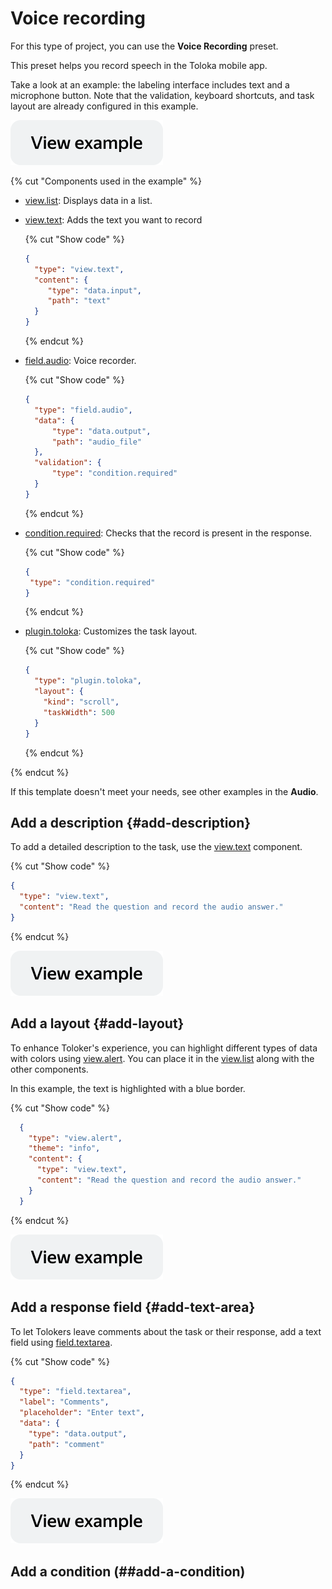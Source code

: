 # Voice recording

For this type of project, you can use the **Voice Recording** preset.

This preset helps you record speech in the Toloka mobile app.

Take a look at an example: the labeling interface includes text and a microphone button. Note that the validation, keyboard shortcuts, and task layout are already configured in this example.

[![](../_images/buttons/view-example.svg)](https://ya.cc/t/XgN35IUF3xqvGy)

{% cut "Components used in the example" %}

- [view.list](../reference/view.list.md): Displays data in a list.
- [view.text](../reference/view.text.md): Adds the text you want to record

  {% cut "Show code" %}
  
  ```json
  {
    "type": "view.text",
    "content": {
       "type": "data.input",
       "path": "text"
    }
  }
  ```
   
  {% endcut %}
	
- [field.audio](../reference/field.audio.md): Voice recorder.

  {% cut "Show code" %}
  
  ```json
  {
    "type": "field.audio",
    "data": {
        "type": "data.output",
        "path": "audio_file"
    },
    "validation": {
        "type": "condition.required"
    }
  }
   ```
  {% endcut %}
  
- [condition.required](../reference/condition.required.md): Checks that the record is present in the response.

  {% cut "Show code" %}
  
   ```json
  {
    "type": "condition.required"
  }
  ```
  
  {% endcut %}
  
- [plugin.toloka](../reference/plugin.toloka.md): Customizes the task layout.

  {% cut "Show code" %}

  ```json
  {
    "type": "plugin.toloka",
    "layout": {
      "kind": "scroll",
      "taskWidth": 500
    }
  }
  ```
  
  {% endcut %}
  
{% endcut %}  

If this template doesn't meet your needs, see other examples in the **Audio**.

## Add a description {#add-description}

To add a detailed description to the task, use the [view.text](../reference/view.text.md) component.

{% cut "Show code" %}

```json
{
  "type": "view.text",
  "content": "Read the question and record the audio answer."
}
```

{% endcut %}

[![](../_images/buttons/view-example.svg)](https://ya.cc/t/QFldZez23xtqqo)

## Add a layout {#add-layout}

To enhance Toloker's experience, you can highlight different types of data with colors using [view.alert](../reference/view.alert.md). You can place it in the [view.list](../reference/view.list.md) along with the other components.

In this example, the text is highlighted with a blue border.

{% cut "Show code" %}

```json
  {
    "type": "view.alert",
    "theme": "info",
    "content": {
      "type": "view.text",
      "content": "Read the question and record the audio answer."
    }
  }
```

{% endcut %}

[![](../_images/buttons/view-example.svg)](https://ya.cc/t/dMvB7Vl33xtyhW)

## Add a response field {#add-text-area}

To let Tolokers leave comments about the task or their response, add a text field using [field.textarea](../reference/field.textarea.md).

{% cut "Show code" %}

```json
{
  "type": "field.textarea",
  "label": "Comments",
  "placeholder": "Enter text",
  "data": {
    "type": "data.output",
    "path": "comment"
  }
}
```

{% endcut %}

[![](../_images/buttons/view-example.svg)](https://ya.cc/t/W3ojB79U3xtvqs)

## Add a condition (##add-a-condition)
